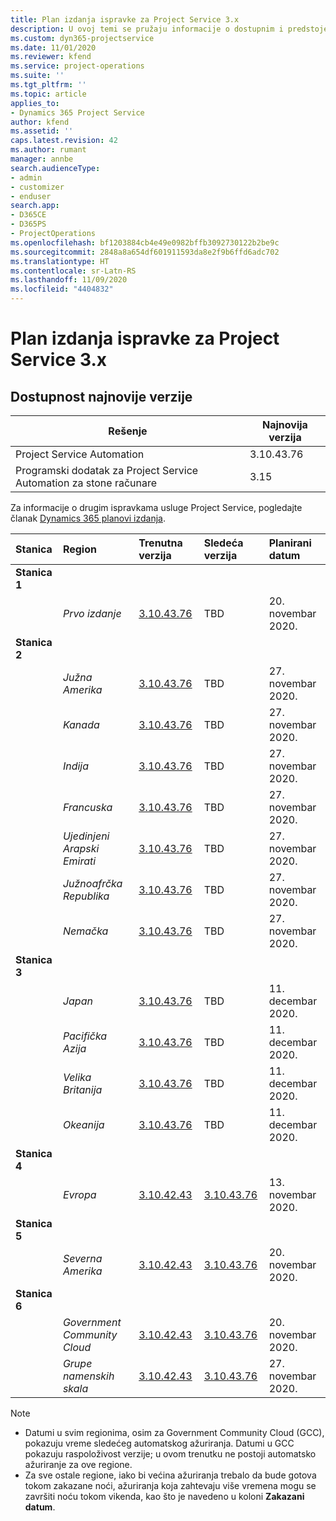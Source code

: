 ```yaml
---
title: Plan izdanja ispravke za Project Service 3.x
description: U ovoj temi se pružaju informacije o dostupnim i predstojećim izdanjima usluge Dynamics 365 Project Service Automation.
ms.custom: dyn365-projectservice
ms.date: 11/01/2020
ms.reviewer: kfend
ms.service: project-operations
ms.suite: ''
ms.tgt_pltfrm: ''
ms.topic: article
applies_to:
- Dynamics 365 Project Service
author: kfend
ms.assetid: ''
caps.latest.revision: 42
ms.author: rumant
manager: annbe
search.audienceType:
- admin
- customizer
- enduser
search.app:
- D365CE
- D365PS
- ProjectOperations
ms.openlocfilehash: bf1203884cb4e49e0982bffb3092730122b2be9c
ms.sourcegitcommit: 2848a8a654df601911593da8e2f9b6ffd6adc702
ms.translationtype: HT
ms.contentlocale: sr-Latn-RS
ms.lasthandoff: 11/09/2020
ms.locfileid: "4404832"
---
```

# <a name="update-release-schedule-for-project-service-3x"></a>Plan izdanja ispravke za Project Service 3.x

## <a name="latest-version-availability"></a>Dostupnost najnovije verzije

| Rešenje  | Najnovija verzija |
|-------|----|
| Project Service Automation    | 3.10.43.76 |
| Programski dodatak za Project Service Automation za stone računare                | 3.15          |

Za informacije o drugim ispravkama usluge Project Service, pogledajte članak [Dynamics 365 planovi izdanja](https://docs.microsoft.com/dynamics365/release-plans/). 

| Stanica  | Region | Trenutna verzija | Sledeća verzija |  Planirani datum
| :---   | :---   | :---   | :---   |:---   |         
|<strong>Stanica 1</strong> | |  |  | |
| | <i>Prvo izdanje</i> | [3.10.43.76](whats-new-ur-25.md) | TBD | 20. novembar 2020.
|<strong>Stanica 2</strong> | |  |  | |
| | <i>Južna Amerika</i> | [3.10.43.76](whats-new-ur-25.md) | TBD | 27. novembar 2020.
| | <i>Kanada</i> | [3.10.43.76](whats-new-ur-25.md) | TBD | 27. novembar 2020. 
| | <i>Indija</i> | [3.10.43.76](whats-new-ur-25.md) | TBD | 27. novembar 2020.
| | <i>Francuska</i> | [3.10.43.76](whats-new-ur-25.md) | TBD | 27. novembar 2020.
| | <i>Ujedinjeni Arapski Emirati</i> | [3.10.43.76](whats-new-ur-25.md) | TBD | 27. novembar 2020.
| | <i>Južnoafrčka Republika</i> | [3.10.43.76](whats-new-ur-25.md) | TBD | 27. novembar 2020.
| | <i>Nemačka</i> | [3.10.43.76](whats-new-ur-25.md) | TBD | 27. novembar 2020.
|<strong>Stanica 3</strong> | |  |  | |
| | <i>Japan</i> | [3.10.43.76](whats-new-ur-25.md) | TBD | 11. decembar 2020.
| | <i>Pacifička Azija</i> | [3.10.43.76](whats-new-ur-25.md) | TBD | 11. decembar 2020.
| | <i>Velika Britanija</i> | [3.10.43.76](whats-new-ur-25.md) | TBD | 11. decembar 2020.
| | <i>Okeanija</i> | [3.10.43.76](whats-new-ur-25.md) | TBD | 11. decembar 2020.
|<strong>Stanica 4</strong> | |  |  | |
| | <i>Evropa</i> |[3.10.42.43](whats-new-ur-24.md) | [3.10.43.76](whats-new-ur-25.md) | 13. novembar 2020.
|<strong>Stanica 5</strong> | |  |  | |
| | <i>Severna Amerika</i> |[3.10.42.43](whats-new-ur-24.md) | [3.10.43.76](whats-new-ur-25.md) | 20. novembar 2020.
|<strong>Stanica 6</strong> | |  |  | |
| | <i>Government Community Cloud</i> |[3.10.42.43](whats-new-ur-24.md) | [3.10.43.76](whats-new-ur-25.md) | 20. novembar 2020.
| | <i>Grupe namenskih skala</i> |[3.10.42.43](whats-new-ur-24.md) | [3.10.43.76](whats-new-ur-25.md) | 27. novembar 2020.

>[!Note]
> - Datumi u svim regionima, osim za Government Community Cloud (GCC), pokazuju vreme sledećeg automatskog ažuriranja. Datumi u GCC pokazuju raspoloživost verzije; u ovom trenutku ne postoji automatsko ažuriranje za ove regione.
> - Za sve ostale regione, iako bi većina ažuriranja trebalo da bude gotova tokom zakazane noći, ažuriranja koja zahtevaju više vremena mogu se završiti noću tokom vikenda, kao što je navedeno u koloni **Zakazani datum**.
